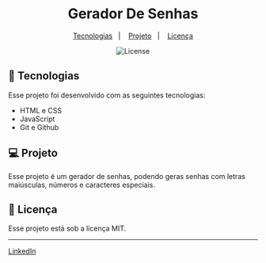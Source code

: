 <h1 align="center"> Gerador De Senhas </h1>

<p align="center">
  <a href="#-tecnologias">Tecnologias</a>&nbsp;&nbsp;&nbsp;|&nbsp;&nbsp;&nbsp;
  <a href="https://junior-rosa83.github.io/Gerador-de-senhas/">Projeto</a>&nbsp;&nbsp;&nbsp;|&nbsp;&nbsp;&nbsp;
  <a href="#memo-licença">Licença</a>
</p>

<p align="center">
  <img alt="License" src="https://img.shields.io/static/v1?label=license&message=MIT&color=49AA26&labelColor=000000">
</p>

## 🚀 Tecnologias

Esse projeto foi desenvolvido com as seguintes tecnologias:

- HTML e CSS
- JavaScript
- Git e Github

## 💻 Projeto

Esse projeto é um gerador de senhas, podendo geras senhas com letras maiúsculas, números e caracteres especiais. 

## :memo: Licença

Esse projeto está sob a licença MIT.

---

[LinkedIn](https://www.linkedin.com/in/claudionor-junior-da-rosa-nilson-666590289/)

 

